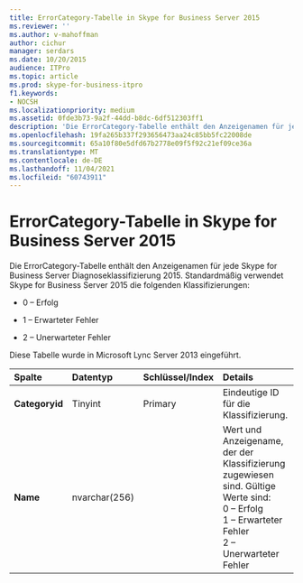 ```yaml
---
title: ErrorCategory-Tabelle in Skype for Business Server 2015
ms.reviewer: ''
ms.author: v-mahoffman
author: cichur
manager: serdars
ms.date: 10/20/2015
audience: ITPro
ms.topic: article
ms.prod: skype-for-business-itpro
f1.keywords:
- NOCSH
ms.localizationpriority: medium
ms.assetid: 0fde3b73-9a2f-44dd-b8dc-6df512303ff1
description: 'Die ErrorCategory-Tabelle enthält den Anzeigenamen für jede Skype for Business Server Diagnoseklassifizierung 2015. Standardmäßig verwendet Skype for Business Server 2015 die folgenden Klassifizierungen:'
ms.openlocfilehash: 19fa265b337f293656473aa24c85bb5fc22008de
ms.sourcegitcommit: 65a10f80e5dfd67b2778e09f5f92c21ef09ce36a
ms.translationtype: MT
ms.contentlocale: de-DE
ms.lasthandoff: 11/04/2021
ms.locfileid: "60743911"
---
```

# <a name="errorcategory-table-in-skype-for-business-server-2015"></a>ErrorCategory-Tabelle in Skype for Business Server 2015
 
Die ErrorCategory-Tabelle enthält den Anzeigenamen für jede Skype for Business Server Diagnoseklassifizierung 2015. Standardmäßig verwendet Skype for Business Server 2015 die folgenden Klassifizierungen:
  
- 0 – Erfolg
    
- 1 – Erwarteter Fehler
    
- 2 – Unerwarteter Fehler
    
Diese Tabelle wurde in Microsoft Lync Server 2013 eingeführt.
  
|**Spalte**|**Datentyp**|**Schlüssel/Index**|**Details**|
|:-----|:-----|:-----|:-----|
|**Categoryid** <br/> |Tinyint  <br/> |Primary  <br/> |Eindeutige ID für die Klassifizierung.  <br/> |
|**Name** <br/> |nvarchar(256)  <br/> || Wert und Anzeigename, der der Klassifizierung zugewiesen sind. Gültige Werte sind: <br/>  0 – Erfolg <br/>  1 – Erwarteter Fehler <br/>  2 – Unerwarteter Fehler <br/> |
   

